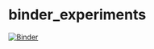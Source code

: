 # binder_experiments

[![Binder](http://mybinder.org/badge.svg)](http://mybinder.org/repo/rjleveque/binder_experiments)
